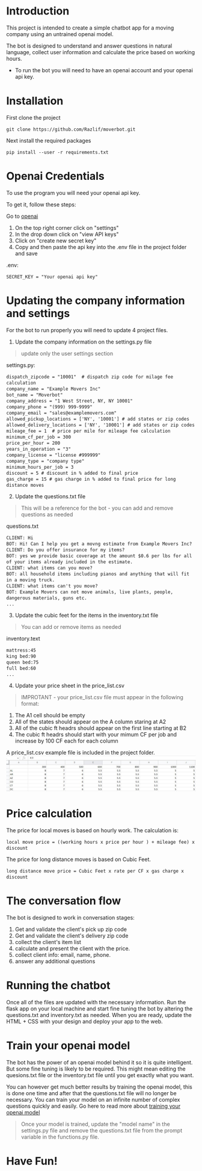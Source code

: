 # Introduction

This project is intended to create a simple chatbot app for a moving company using an untrained openai model.

The bot is designed to understand and answer questions in natural language, collect user information and calculate the price based on working hours.

* To run the bot you will need to have an openai account and your openai api key.


# Installation

First clone the project
```
git clone https://github.com/Razlif/moverbot.git
```
Next install the required packages
```
pip install --user -r requirements.txt
```

# Openai Credentials

To use the program you will need your openai api key.

To get it, follow these steps:

Go to [openai](https://beta.openai.com/)

1. On the top right corner click on "settings"
2. In the drop down click on "view API keys"
3. Click on "create new secret key"
4. Copy and then paste the api key into the .env file in the project folder and save

.env:
```
SECRET_KEY = "Your openai api key"
```

# Updating the company information and settings

For the bot to run properly you will need to update 4 project files.


1. Update the company information on the settings.py file

>update only the user settings section

settings.py:
```
dispatch_zipcode = "10001"  # dispatch zip code for milage fee calculation
company_name = "Example Movers Inc"
bot_name = "Moverbot"
company_address = "1 West Street, NY, NY 10001"
company_phone = "(999) 999-9999"
company_email = "sales@examplemovers.com"
allowed_pickup_locations = ['NY', '10001'] # add states or zip codes
allowed_delivery_locations = ['NY', '10001'] # add states or zip codes
mileage_fee = 1  # price per mile for mileage fee calculation
minimum_cf_per_job = 300
price_per_hour = 200
years_in_operation = "3"
company_license = "license #999999"
company_type = "company type"
minimum_hours_per_job = 3
discount = 5 # discount in % added to final price
gas_charge = 15 # gas charge in % added to final price for long distance moves
```


2. Update the questions.txt file

>This will be a reference for the bot - you can add and remove questions as needed

questions.txt
```
CLIENT: Hi
BOT: Hi! Can I help you get a movng estimate from Example Movers Inc?
CLIENT: Do you offer insurance for my items?
BOT: yes we provide basic coverage at the amount $0.6 per lbs for all of your items already included in the estimate.
CLIENT: what items can you move?
BOT: all household items including pianos and anything that will fit in a moving truck.
CLIENT: what items can't you move?
BOT: Example Movers can not move animals, live plants, people, dangerous materials, guns etc.
...
```


3. Update the cubic feet for the items in the inventory.txt file

>You can add or remove items as needed

inventory.text
```
mattress:45
king bed:90
queen bed:75
full bed:60
...
```


4. Update your price sheet in the price_list.csv

>IMPROTANT - your price_list.csv file must appear in the following format:

1. The A1 cell should be empty
2. All of the states should appear on the A column staring at A2
3. All of the cubic ft headrs should appear on the first line starting at B2
4. The cubic ft headrs should start with your mimum CF per job and increase by 100 CF each for each column

A price_list.csv example file is included in the project folder.
![price list](https://github.com/Razlif/moverbot/blob/master/static/pricelist.JPG)


# Price calculation

The price for local moves is based on hourly work.
The calculation is:
```
local move price = ((working hours x price per hour ) + mileage fee) x discount
```

The price for long distance moves is based on Cubic Feet.
```
long distance move price = Cubic Feet x rate per CF x gas charge x discount
```

# The conversation flow

The bot is designed to work in conversation stages:
1. Get and validate the client's pick up zip code
2. Get and validate the client's delivery zip code
3. collect the client's item list
4. calculate and present the client with the price.
5. collect client info: email, name, phone.
6. answer any additional questions

# Running the chatbot

Once all of the files are updated with the necessary information.
Run the flask app on your local machine and start fine tuning the bot by altering the questions.txt and inventory.txt as needed.
When you are ready, update the HTML + CSS with your design and deploy your app to the web.

# Train your openai model

The bot has the power of an openai model behind it so it is quite intelligent.
But some fine tuning is likely to be required.
This might mean editing the quesions.txt file or the inventory.txt file until you get exactly what you want.

You can however get much better results by training the openai model, this is done one time and after that the questions.txt file will no longer be necessary.
You can train your model on an infinite number of complex questions quickly and easily.
Go here to read more about [training your openai model](https://beta.openai.com/docs/guides/fine-tuning)
>Once your model is trained, update the "model name" in the settings.py file and remove the questions.txt file from the prompt variable in the functions.py file.

# Have Fun!